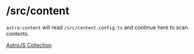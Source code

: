 # /src/content

`astro:content` will read `/src/content.config.ts` and continue here to scan contents.

[AstroJS Collection](https://docs.astro.build/en/guides/content-collections/#the-collection-config-file)
